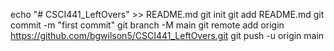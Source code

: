 echo "# CSCI441_LeftOvers" >> README.md
git init
git add README.md
git commit -m "first commit"
git branch -M main
git remote add origin https://github.com/bgwilson5/CSCI441_LeftOvers.git
git push -u origin main

